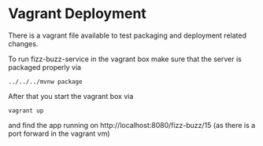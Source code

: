 # Vagrant Deployment

There is a vagrant file available to test packaging and deployment related changes.

To run fizz-buzz-service in the vagrant box make sure that the server is packaged properly via

```../../../mvnw package```

After that you start the vagrant box via

```vagrant up```

and find the app running on http://localhost:8080/fizz-buzz/15 (as there is a port forward in the vagrant vm)